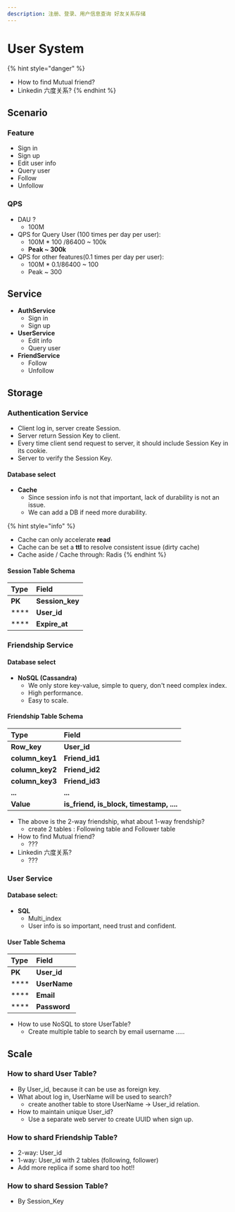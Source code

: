 ```yaml
---
description: 注册、登录、用户信息查询 好友关系存储
---
```


# User System

{% hint style="danger" %}
* How to find Mutual friend?
* Linkedin 六度关系?
{% endhint %}

## Scenario

### Feature

* Sign in
* Sign up
* Edit user info
* Query user
* Follow
* Unfollow

### QPS

* DAU ?
  * 100M
* QPS for Query User \(100 times per day per user\):
  * 100M \* 100 /86400 ~ 100k
  * **Peak ~ 300k**
* QPS for other features\(0.1 times per day per user\):
  * 100M \* 0.1/86400 ~ 100
  * Peak ~ 300

## Service

* **AuthService**
  * Sign in
  * Sign up
* **UserService**
  * Edit info
  * Query user
* **FriendService**
  * Follow
  * Unfollow

## Storage

### Authentication Service

* Client log in, server create Session.
* Server return Session Key to client.
* Every time client send request to server, it should include Session Key in its cookie.
* Server to verify the Session Key.

#### Database select

* **Cache**
  * Since session info is  not that important, lack of durability is not an issue.
  * We can add a DB if need more durability.

{% hint style="info" %}
* Cache can only accelerate **read**
* Cache can be set a **ttl** to resolve consistent issue \(dirty cache\)
* Cache aside  / Cache through: Radis
{% endhint %}



#### Session Table Schema

| Type | Field |
| :--- | :--- |
| **PK** | **Session\_key** |
| \*\*\*\* | **User\_id** |
| \*\*\*\* | **Expire\_at** |

### Friendship Service

#### Database select

* **NoSQL \(Cassandra\)**
  * We only store key-value, simple to query, don't need complex index.
  * High performance.
  * Easy to scale.

#### Friendship Table Schema

| Type | Field |
| :--- | :--- |
| **Row\_key** | **User\_id** |
| **column\_key1** | **Friend\_id1** |
| **column\_key2** | **Friend\_id2** |
| **column\_key3** | **Friend\_id3** |
| **...** | **...** |
| **Value** | **is\_friend, is\_block, timestamp, ....** |

* The above is the 2-way friendship, what about 1-way frendship?
  * create 2 tables : Following table and Follower table
* How to find Mutual friend?
  * ???
* Linkedin 六度关系?
  * ???

### User Service

#### Database select:

* **SQL**
  * Multi\_index
  * User info is so important, need trust and confident.



#### User Table Schema

| Type | Field |
| :--- | :--- |
| **PK** | **User\_id** |
| \*\*\*\* | **UserName** |
| \*\*\*\* | **Email** |
| \*\*\*\* | **Password** |

* How to use NoSQL to store UserTable?
  * Create multiple table to search by email username .....

## Scale

### How to shard User Table?

* By User\_id, because it can be use as foreign key.
* What about log in, UserName will be used to search?
  * create another table to store UserName -&gt; User\_id relation.
* How to maintain unique User\_id?
  * Use a separate web server to create UUID when sign up.

### How to shard Friendship Table?

* 2-way: User\_id
* 1-way: User\_id with 2 tables \(following, follower\)
* Add more replica if some shard too hot!!

### How to shard Session Table?

* By Session\_Key

